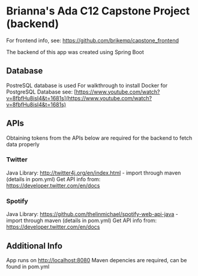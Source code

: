 # Brianna's Ada C12 Capstone Project (backend)
For frontend info, see: https://github.com/brikemp/capstone_frontend

The backend of this app was created using Spring Boot

## Database
PostreSQL database is used
For walkthrough to install Docker for PostgreSQL Database see: 
[https://www.youtube.com/watch?v=8fbfHu8isI4&t=1681s](https://www.youtube.com/watch?v=8fbfHu8isI4&t=1681s)

## APIs
Obtaining tokens from the APIs below are required for the backend to fetch data properly

### Twitter
Java Library: http://twitter4j.org/en/index.html - import through maven (details in pom.yml)
Get API info from: https://developer.twitter.com/en/docs

### Spotify
Java Library: https://github.com/thelinmichael/spotify-web-api-java - import through maven (details in pom.yml)
Get API info from: https://developer.twitter.com/en/docs

## Additional Info
App runs on [http://localhost:8080](http://localhost:8080)
Maven depencies are required, can be found in pom.yml

